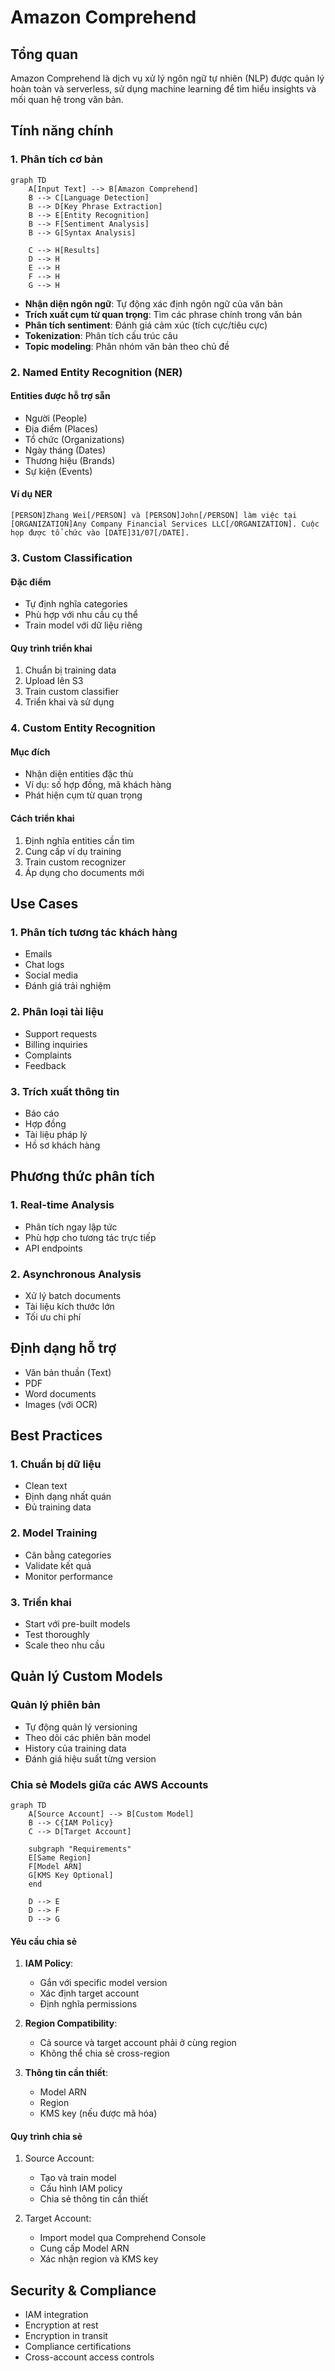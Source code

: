 # Amazon Comprehend

## Tổng quan
Amazon Comprehend là dịch vụ xử lý ngôn ngữ tự nhiên (NLP) được quản lý hoàn toàn và serverless, sử dụng machine learning để tìm hiểu insights và mối quan hệ trong văn bản.

## Tính năng chính

### 1. Phân tích cơ bản
```mermaid
graph TD
    A[Input Text] --> B[Amazon Comprehend]
    B --> C[Language Detection]
    B --> D[Key Phrase Extraction]
    B --> E[Entity Recognition]
    B --> F[Sentiment Analysis]
    B --> G[Syntax Analysis]
    
    C --> H[Results]
    D --> H
    E --> H
    F --> H
    G --> H
```

- **Nhận diện ngôn ngữ**: Tự động xác định ngôn ngữ của văn bản
- **Trích xuất cụm từ quan trọng**: Tìm các phrase chính trong văn bản
- **Phân tích sentiment**: Đánh giá cảm xúc (tích cực/tiêu cực)
- **Tokenization**: Phân tích cấu trúc câu
- **Topic modeling**: Phân nhóm văn bản theo chủ đề

### 2. Named Entity Recognition (NER)

#### Entities được hỗ trợ sẵn
- Người (People)
- Địa điểm (Places)
- Tổ chức (Organizations)
- Ngày tháng (Dates)
- Thương hiệu (Brands)
- Sự kiện (Events)

#### Ví dụ NER
```text
[PERSON]Zhang Wei[/PERSON] và [PERSON]John[/PERSON] làm việc tại [ORGANIZATION]Any Company Financial Services LLC[/ORGANIZATION]. Cuộc họp được tổ chức vào [DATE]31/07[/DATE].
```

### 3. Custom Classification

#### Đặc điểm
- Tự định nghĩa categories
- Phù hợp với nhu cầu cụ thể
- Train model với dữ liệu riêng

#### Quy trình triển khai
1. Chuẩn bị training data
2. Upload lên S3
3. Train custom classifier
4. Triển khai và sử dụng

### 4. Custom Entity Recognition

#### Mục đích
- Nhận diện entities đặc thù
- Ví dụ: số hợp đồng, mã khách hàng
- Phát hiện cụm từ quan trọng

#### Cách triển khai
1. Định nghĩa entities cần tìm
2. Cung cấp ví dụ training
3. Train custom recognizer
4. Áp dụng cho documents mới

## Use Cases

### 1. Phân tích tương tác khách hàng
- Emails
- Chat logs
- Social media
- Đánh giá trải nghiệm

### 2. Phân loại tài liệu
- Support requests
- Billing inquiries
- Complaints
- Feedback

### 3. Trích xuất thông tin
- Báo cáo
- Hợp đồng
- Tài liệu pháp lý
- Hồ sơ khách hàng

## Phương thức phân tích

### 1. Real-time Analysis
- Phân tích ngay lập tức
- Phù hợp cho tương tác trực tiếp
- API endpoints

### 2. Asynchronous Analysis
- Xử lý batch documents
- Tài liệu kích thước lớn
- Tối ưu chi phí

## Định dạng hỗ trợ
- Văn bản thuần (Text)
- PDF
- Word documents
- Images (với OCR)

## Best Practices

### 1. Chuẩn bị dữ liệu
- Clean text
- Định dạng nhất quán
- Đủ training data

### 2. Model Training
- Cân bằng categories
- Validate kết quả
- Monitor performance

### 3. Triển khai
- Start với pre-built models
- Test thoroughly
- Scale theo nhu cầu

## Quản lý Custom Models

### Quản lý phiên bản
- Tự động quản lý versioning
- Theo dõi các phiên bản model
- History của training data
- Đánh giá hiệu suất từng version

### Chia sẻ Models giữa các AWS Accounts

```mermaid
graph TD
    A[Source Account] --> B[Custom Model]
    B --> C{IAM Policy}
    C --> D[Target Account]
    
    subgraph "Requirements"
    E[Same Region]
    F[Model ARN]
    G[KMS Key Optional]
    end
    
    D --> E
    D --> F
    D --> G
```

#### Yêu cầu chia sẻ
1. **IAM Policy**:
   - Gắn với specific model version
   - Xác định target account
   - Định nghĩa permissions

2. **Region Compatibility**:
   - Cả source và target account phải ở cùng region
   - Không thể chia sẻ cross-region

3. **Thông tin cần thiết**:
   - Model ARN
   - Region
   - KMS key (nếu được mã hóa)

#### Quy trình chia sẻ
1. Source Account:
   - Tạo và train model
   - Cấu hình IAM policy
   - Chia sẻ thông tin cần thiết

2. Target Account:
   - Import model qua Comprehend Console
   - Cung cấp Model ARN
   - Xác nhận region và KMS key

## Security & Compliance
- IAM integration
- Encryption at rest
- Encryption in transit
- Compliance certifications
- Cross-account access controls